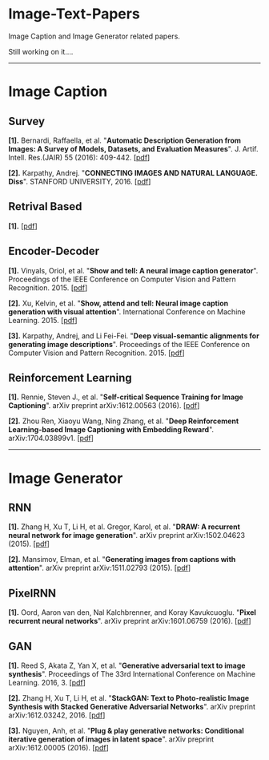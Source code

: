 # Image-Text-Papers

Image Caption and Image Generator related papers.

Still working on it....

---

# Image Caption 

## Survey

**[1].** Bernardi, Raffaella, et al. "**Automatic Description Generation from Images: A Survey of Models, Datasets, and Evaluation Measures**". J. Artif. Intell. Res.(JAIR) 55 (2016): 409-442. [[pdf](https://www.jair.org/media/4900/live-4900-9139-jair.pdf)]

**[2].** Karpathy, Andrej. "**CONNECTING IMAGES AND NATURAL LANGUAGE. Diss**". STANFORD UNIVERSITY, 2016. [[pdf](https://pdfs.semanticscholar.org/6271/07c02c2df1366965f11678dd3c4fb14ac9b3.pdf)]


## Retrival Based

**[1].**  [[pdf](http://www.cv-foundation.org/openaccess/content_cvpr_2015/papers/Vinyals_Show_and_Tell_2015_CVPR_paper.pdf)]


## Encoder-Decoder

**[1].** Vinyals, Oriol, et al. "**Show and tell: A neural image caption generator**". Proceedings of the IEEE Conference on Computer Vision and Pattern Recognition. 2015. [[pdf](http://www.cv-foundation.org/openaccess/content_cvpr_2015/papers/Vinyals_Show_and_Tell_2015_CVPR_paper.pdf)]

**[2].** Xu, Kelvin, et al. "**Show, attend and tell: Neural image caption generation with visual attention**". International Conference on Machine Learning. 2015. [[pdf](http://proceedings.mlr.press/v37/xuc15.pdf)]

**[3].** Karpathy, Andrej, and Li Fei-Fei. "**Deep visual-semantic alignments for generating image descriptions**". Proceedings of the IEEE Conference on Computer Vision and Pattern Recognition. 2015. [[pdf](http://www.cv-foundation.org/openaccess/content_cvpr_2015/papers/Karpathy_Deep_Visual-Semantic_Alignments_2015_CVPR_paper.pdf)]


## Reinforcement Learning

**[1].** Rennie, Steven J., et al. "**Self-critical Sequence Training for Image Captioning**". arXiv preprint arXiv:1612.00563 (2016). [[pdf](https://arxiv.org/pdf/1704.03899v1.pdf)]

**[2].** Zhou Ren, Xiaoyu Wang, Ning Zhang, et al. "**Deep Reinforcement Learning-based Image Captioning with Embedding Reward**".  arXiv:1704.03899v1. [[pdf](https://arxiv.org/pdf/1704.03899v1.pdf)]


---

# Image Generator

## RNN

**[1].** Zhang H, Xu T, Li H, et al. Gregor, Karol, et al. "**DRAW: A recurrent neural network for image generation**". arXiv preprint arXiv:1502.04623 (2015). [[pdf](https://arxiv.org/pdf/1502.04623v2.pdf)]

**[2].** Mansimov, Elman, et al. "**Generating images from captions with attention**". arXiv preprint arXiv:1511.02793 (2015). [[pdf](https://arxiv.org/pdf/1511.02793v2.pdf)]


## PixelRNN

**[1].** Oord, Aaron van den, Nal Kalchbrenner, and Koray Kavukcuoglu. "**Pixel recurrent neural networks**". arXiv preprint arXiv:1601.06759 (2016). [[pdf](https://arxiv.org/pdf/1601.06759v3.pdf)]


## GAN

**[1].** Reed S, Akata Z, Yan X, et al. "**Generative adversarial text to image synthesis**". Proceedings of The 33rd International Conference on Machine Learning. 2016, 3. [[pdf](http://proceedings.mlr.press/v48/reed16.pdf)]

**[2].** Zhang H, Xu T, Li H, et al. "**StackGAN: Text to Photo-realistic Image Synthesis with Stacked Generative Adversarial Networks**". arXiv preprint arXiv:1612.03242, 2016. [[pdf](https://arxiv.org/pdf/1612.03242.pdf)]

**[3].** Nguyen, Anh, et al. "**Plug & play generative networks: Conditional iterative generation of images in latent space**". arXiv preprint arXiv:1612.00005 (2016). [[pdf](https://arxiv.org/pdf/1612.00005v2.pdf)]
